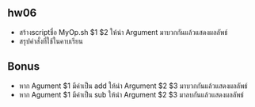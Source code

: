## hw06
- สร้างscriptชื่อ MyOp.sh $1 $2 ให้นำ Argument มาบวกกันแล้วแสดงผลลัพธ์
- สรุปคำสั่งที่ใช้ในคาบเรียน
## Bonus
- หาก Agument $1 มีค่าเป็น add ให้นำ Argument $2 $3 มาบวกกันแล้วแสดงผลลัพธ์ 
- หาก Agument $1 มีค่าเป็น sub ให้นำ Argument $2 $3 มาลบกันแล้วแสดงผลลัพธ์
